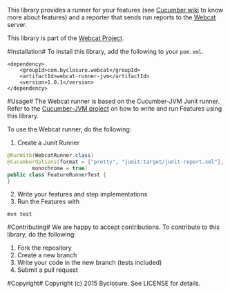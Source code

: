 This library provides a runner for your 
features (see [Cucumber wiki](https://github.com/cucumber/cucumber/wiki/Feature-Introduction) to know more about features)
and a reporter that sends run reports to the [Webcat](http://www.webcat.byclosure.com/) server.

This library is part of the [Webcat Project](http://www.webcat.byclosure.com/).

#Installation#
To install this library, add the following to your `pom.xml`.

```
<dependency>
    <groupId>com.byclosure.webcat</groupId>
    <artifactId>webcat-runner-jvm</artifactId>
    <version>1.0.1</version>
</dependency>
```

#Usage#
The Webcat runner is based on the Cucumber-JVM Junit runner. Refer to the
[Cucumber-JVM project](https://github.com/cucumber/cucumber-jvm) on how to write and run Features using this library.

To use the Webcat runner, do the following:

1. Create a Junit Runner
```java
@RunWith(WebcatRunner.class)
@CucumberOptions(format = {"pretty", "junit:target/junit-report.xml"},
        monochrome = true)
public class FeatureRunnerTest {
}
```
2. Write your features and step implementations
3. Run the Features with
```
mvn test
```


#Contributing#
We are happy to accept contributions.
To contribute to this library, do the following:

1. Fork the repository
2. Create a new branch
3. Write your code in the new branch (tests included)
4. Submit a pull request

#Copyright#
Copyright (c) 2015 Byclosure. See LICENSE for details.

